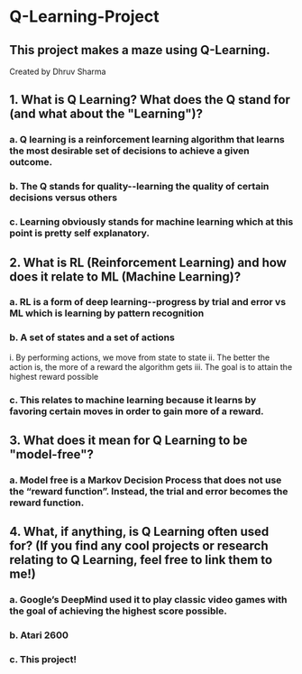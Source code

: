 # Q-Learning-Project

## This project makes a maze using Q-Learning.

Created by Dhruv Sharma

## 1. What is Q Learning? What does the Q stand for (and what about the "Learning")?
### a. Q learning is a reinforcement learning algorithm that learns the most desirable set of decisions to achieve a given outcome.
### b. The Q stands for quality--learning the quality of certain decisions versus others
### c. Learning obviously stands for machine learning which at this point is pretty self explanatory.
## 2. What is RL (Reinforcement Learning) and how does it relate to ML (Machine Learning)?
### a. RL is a form of deep learning--progress by trial and error vs ML which is learning by pattern recognition
### b. A set of states and a set of actions
i. By performing actions, we move from state to state
ii. The better the action is, the more of a reward the algorithm gets
iii. The goal is to attain the highest reward possible
### c. This relates to machine learning because it learns by favoring certain moves in order to gain more of a reward.
## 3. What does it mean for Q Learning to be "model-free"?
### a. Model free is a Markov Decision Process that does not use the “reward function”. Instead, the trial and error becomes the reward function.
## 4. What, if anything, is Q Learning often used for? (If you find any cool projects or research relating to Q Learning, feel free to link them to me!)
### a. Google’s DeepMind used it to play classic video games with the goal of achieving the highest score possible.
### b. Atari 2600
### c. This project!
